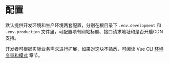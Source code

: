 # 配置

默认提供开发环境和生产环境两套配置，分别在根目录下 `.env.development` 和 `.env.production` 文件里，可配置项有网站标题、接口请求地址和是否开启CDN支持。

开发者可根据实际业务需求进行扩展，如果对这块不熟悉，可阅读 Vue CLI [环境变量和模式](https://cli.vuejs.org/zh/guide/mode-and-env.html) 章节。